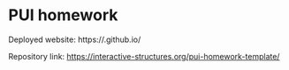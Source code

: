 # PUI homework

Deployed website: https://<ccarissac>.github.io/<pui-homework-template>

Repository link: https://interactive-structures.org/pui-homework-template/

